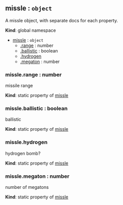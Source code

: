 <a name="missle"></a>
## missle : `object`
A missle object, with separate docs for each property.

**Kind**: global namespace  

* [missle](#missle) : `object`
    * [.range](#missle.range) : number
    * [.ballistic](#missle.ballistic) : boolean
    * [.hydrogen](#missle.hydrogen)
    * [.megaton](#missle.megaton) : number


<a name="missle.range"></a>
### missle.range : number
missile range

**Kind**: static property of [missle](#missle)


<a name="missle.ballistic"></a>
### missle.ballistic : boolean
ballistic

**Kind**: static property of [missle](#missle)


<a name="missle.hydrogen"></a>
### missle.hydrogen
hydrogen bomb?

**Kind**: static property of [missle](#missle)


<a name="missle.megaton"></a>
### missle.megaton : number
number of megatons

**Kind**: static property of [missle](#missle)


